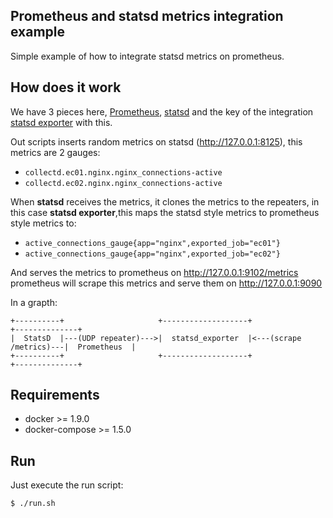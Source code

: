 
Prometheus and statsd metrics integration example
--------------------------------------------------

Simple example of how to integrate statsd metrics on prometheus.

## How does it work

We have 3 pieces here, [Prometheus](http://prometheus.io/), [statsd](https://github.com/etsy/statsd) and the key of the integration
[statsd exporter](https://github.com/prometheus/statsd_exporter) with this.

Out scripts inserts random metrics on statsd (http://127.0.0.1:8125), this metrics are 2 gauges:

* `collectd.ec01.nginx.nginx_connections-active`
* `collectd.ec02.nginx.nginx_connections-active`

When **statsd** receives the metrics, it clones the metrics to the repeaters, in this
case **statsd exporter**,this maps the statsd style metrics to prometheus style
metrics to:

* `active_connections_gauge{app="nginx",exported_job="ec01"}`
* `active_connections_gauge{app="nginx",exported_job="ec02"}`

And serves the metrics to prometheus on http://127.0.0.1:9102/metrics prometheus
will scrape this metrics and serve them on http://127.0.0.1:9090


In a grapth:

    +----------+                     +-------------------+                        +--------------+
    |  StatsD  |---(UDP repeater)--->|  statsd_exporter  |<---(scrape /metrics)---|  Prometheus  |
    +----------+                     +-------------------+                        +--------------+

## Requirements

* docker >= 1.9.0
* docker-compose >= 1.5.0

## Run

Just execute the run script:

    $ ./run.sh

